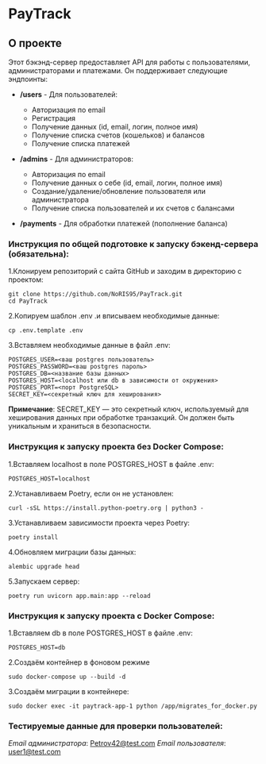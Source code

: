 # PayTrack
## О проекте
Этот бэкэнд-сервер предоставляет API для работы с пользователями, администраторами и платежами. Он поддерживает следующие эндпоинты:

- **/users** - Для пользователей:
  - Авторизация по email
  - Регистрация
  - Получение данных (id, email, логин, полное имя)
  - Получение списка счетов (кошельков) и балансов
  - Получение списка платежей

- **/admins** - Для администраторов:
  - Авторизация по email
  - Получение данных о себе (id, email, логин, полное имя)
  - Создание/удаление/обновление пользователя или администратора
  - Получение списка пользователей и их счетов с балансами

- **/payments** - Для обработки платежей (пополнение баланса)


### Инструкция по общей подготовке к запуску бэкенд-сервера (обязательна):
  1.Клонируем репозиторий с сайта GitHub и заходим в директорию с проектом:
  ```
  git clone https://github.com/NoRIS95/PayTrack.git
  cd PayTrack

  ```
  2.Копируем шаблон .env .и вписываем необходимые данные:
  ```
  cp .env.template .env
  ```
  3.Вставляем необходимые данные в файл .env:
  ```
  POSTGRES_USER=<ваш postgres пользователь>
  POSTGRES_PASSWORD=<ваш postgres пароль>
  POSTGRES_DB=<название базы данных>
  POSTGRES_HOST=<localhost или db в зависимости от окружения>
  POSTGRES_PORT=<порт PostgreSQL>
  SECRET_KEY=<секретный ключ для хеширования>
  ```
  __Примечание__: SECRET_KEY — это секретный ключ, используемый для хеширования данных при обработке транзакций. Он должен быть уникальным и храниться в безопасности.

  ### Инструкция к запуску проекта без Docker Compose:
  1.Вставляем localhost в поле POSTGRES_HOST в файле .env:
  ```
  POSTGRES_HOST=localhost
  ```
  2.Устанавливаем Poetry, если он не установлен:
  ```
  curl -sSL https://install.python-poetry.org | python3 -
  ```
  3.Устанавливаем зависимости проекта через Poetry:
  ```
  poetry install
  ```
  4.Обновляем миграции базы данных:
  ```
  alembic upgrade head
  ```
  5.Запускаем сервер:
  ```
  poetry run uvicorn app.main:app --reload
  ```

  ### Инструкция к запуску проекта с Docker Compose:
  1.Вставляем db в поле POSTGRES_HOST в файле .env:
  ```
  POSTGRES_HOST=db
  ```
  2.Создаём контейнер в фоновом режиме
  ```
  sudo docker-compose up --build -d
  ```
  3.Создаём миграции в контейнере:
  ```
  sudo docker exec -it paytrack-app-1 python /app/migrates_for_docker.py
  ```

  ### Тестируемые данные для проверки пользователей:
  _Email администратора_: Petrov42@test.com
  _Email пользователя_: user1@test.com